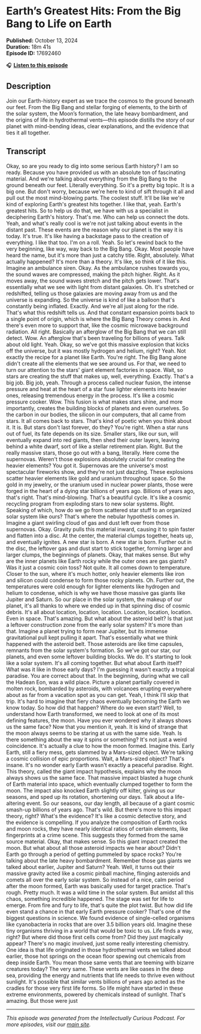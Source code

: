 # Earth’s Greatest Hits: From the Big Bang to Life on Earth

**Published:** October 13, 2024  
**Duration:** 18m 41s  
**Episode ID:** 17692460

🎧 **[Listen to this episode](https://intellectuallycurious.buzzsprout.com/2529712/episodes/17692460-earth’s-greatest-hits-from-the-big-bang-to-life-on-earth)**

## Description

Join our Earth-history expert as we trace the cosmos to the ground beneath our feet. From the Big Bang and stellar forging of elements, to the birth of the solar system, the Moon’s formation, the late heavy bombardment, and the origins of life in hydrothermal vents—this episode distills the story of our planet with mind-bending ideas, clear explanations, and the evidence that ties it all together.

## Transcript

Okay, so are you ready to dig into some serious Earth history? I am so ready. Because you have provided us with an absolute ton of fascinating material. And we're talking about everything from the Big Bang to the ground beneath our feet. Literally everything. So it's a pretty big topic. It is a big one. But don't worry, because we're here to kind of sift through it all and pull out the most mind-blowing parts. The coolest stuff. It'll be like we're kind of exploring Earth's greatest hits together. I like that, yeah. Earth's greatest hits. So to help us do that, we have with us a specialist in deciphering Earth's history. That's me. Who can help us connect the dots. Yeah, and what's really cool is we're not just talking about events in the distant past. These events are the reason why our planet is the way it is today. It's true. It's like having a backstage pass to the creation of everything. I like that too. I'm on a roll. Yeah. So let's rewind back to the very beginning, like way, way back to the Big Bang. Okay. Most people have heard the name, but it's more than just a catchy title. Right, absolutely. What actually happened? It's more than a theory. It's like, so think of it like this. Imagine an ambulance siren. Okay. As the ambulance rushes towards you, the sound waves are compressed, making the pitch higher. Right. As it moves away, the sound waves stretch and the pitch gets lower. That's essentially what we see with light from distant galaxies. Oh. It's stretched or redshifted, telling us those galaxies are moving away from us and the universe is expanding. So the universe is kind of like a balloon that's constantly being inflated. Exactly. And we're all just along for the ride. That's what this redshift tells us. And that constant expansion points back to a single point of origin, which is where the Big Bang Theory comes in. And there's even more to support that, like the cosmic microwave background radiation. All right. Basically an afterglow of the Big Bang that we can still detect. Wow. An afterglow that's been traveling for billions of years. Talk about old light. Yeah. Okay, so we've got this massive explosion that kicks off the universe, but it was mostly hydrogen and helium, right? Yeah. Not exactly the recipe for a planet like Earth. You're right. The Big Bang alone didn't create all the elements that we see around us. For that, we need to turn our attention to the stars' giant element factories in space. Wait, so stars are creating the stuff that makes up, well, everything. Exactly. That's a big job. Big job, yeah. Through a process called nuclear fusion, the intense pressure and heat at the heart of a star fuse lighter elements into heavier ones, releasing tremendous energy in the process. It's like a cosmic pressure cooker. Wow. This fusion is what makes stars shine, and more importantly, creates the building blocks of planets and even ourselves. So the carbon in our bodies, the silicon in our computers, that all came from stars. It all comes back to stars. That's kind of poetic when you think about it. It is. But stars don't last forever, do they? You're right. When a star runs out of fuel, its fate depends on its size. Smaller stars, like our sun, will eventually expand into red giants, then shed their outer layers, leaving behind a white dwarf, sort of like a stellar retirement plan. Right. But the really massive stars, those go out with a bang, literally. Here come the supernovas. Weren't those explosions absolutely crucial for creating the heavier elements? You got it. Supernovas are the universe's most spectacular fireworks show, and they're not just dazzling. These explosions scatter heavier elements like gold and uranium throughout space. So the gold in my jewelry, or the uranium used in nuclear power plants, those were forged in the heart of a dying star billions of years ago. Billions of years ago, that's right. That's mind-blowing. That's a beautiful cycle. It's like a cosmic recycling program from exploding stars to new solar systems. Right. Speaking of which, how do we go from scattered star stuff to an organized solar system like ours? That's where the nebular hypothesis comes in. Imagine a giant swirling cloud of gas and dust left over from those supernovas. Okay. Gravity pulls this material inward, causing it to spin faster and flatten into a disc. At the center, the material clumps together, heats up, and eventually ignites. A new star is born. A new star is born. Further out in the disc, the leftover gas and dust start to stick together, forming larger and larger clumps, the beginnings of planets. Okay, that makes sense. But why are the inner planets like Earth rocky while the outer ones are gas giants? Was it just a cosmic coin toss? Not quite. It all comes down to temperature. Closer to the sun, where it's much hotter, only heavier elements like iron and silicon could condense to form those rocky planets. Oh. Further out, the temperatures were cold enough for lighter elements like hydrogen and helium to condense, which is why we have those massive gas giants like Jupiter and Saturn. So our place in the solar system, the makeup of our planet, it's all thanks to where we ended up in that spinning disc of cosmic debris. It's all about location, location, location. Location, location, location. Even in space. That's amazing. But what about the asteroid belt? Is that just a leftover construction zone from the early solar system? It's more than that. Imagine a planet trying to form near Jupiter, but its immense gravitational pull kept pulling it apart. That's essentially what we think happened with the asteroid belt. Those asteroids are like time capsules, remnants from the solar system's formation. So we've got our star, our planets, and even some leftover building blocks. We do. It's starting to look like a solar system. It's all coming together. But what about Earth itself? What was it like in those early days? I'm guessing it wasn't exactly a tropical paradise. You are correct about that. In the beginning, during what we call the Hadean Eon, was a wild place. Picture a planet partially covered in molten rock, bombarded by asteroids, with volcanoes erupting everywhere about as far from a vacation spot as you can get. Yeah, I think I'll skip that trip. It's hard to imagine that fiery chaos eventually becoming the Earth we know today. So how did that happen? Where do we even start? Well, to understand how Earth transformed, we need to look at one of its most defining features, the moon. Have you ever wondered why it always shows us the same face? Now that you mention it, yeah. It is kind of strange that the moon always seems to be staring at us with the same side. Yeah. Is there something about the way it spins or something? It's not just a weird coincidence. It's actually a clue to how the moon formed. Imagine this. Early Earth, still a fiery mess, gets slammed by a Mars-sized object. We're talking a cosmic collision of epic proportions. Wait, a Mars-sized object? That's insane. It's no wonder early Earth wasn't exactly a peaceful paradise. Right. This theory, called the giant impact hypothesis, explains why the moon always shows us the same face. That massive impact blasted a huge chunk of Earth material into space, which eventually clumped together to form the moon. The impact also knocked Earth slightly off kilter, giving us our seasons, and sped up its rotation, shortening our days. Talk about a life-altering event. So our seasons, our day length, all because of a giant cosmic smash-up billions of years ago. That's wild. But there's more to this impact theory, right? What's the evidence? It's like a cosmic detective story, and the evidence is compelling. If you analyze the composition of Earth rocks and moon rocks, they have nearly identical ratios of certain elements, like fingerprints at a crime scene. This suggests they formed from the same source material. Okay, that makes sense. So this giant impact created the moon. But what about all those asteroid impacts we hear about? Didn't Earth go through a period of getting pummeled by space rocks? You're talking about the late heavy bombardment. Remember those gas giants we talked about earlier, Jupiter and Saturn? Yeah. Well, it turns out their massive gravity acted like a cosmic pinball machine, flinging asteroids and comets all over the early solar system. So instead of a nice, calm period after the moon formed, Earth was basically used for target practice. That's rough. Pretty much. It was a wild time in the solar system. But amidst all this chaos, something incredible happened. The stage was set for life to emerge. From fire and fury to life, that's quite the plot twist. But how did life even stand a chance in that early Earth pressure cooker? That's one of the biggest questions in science. We found evidence of single-celled organisms like cyanobacteria in rocks that are over 3.5 billion years old. Imagine these tiny organisms thriving in a world that would be toxic to us. Life finds a way, right? But where did those first cells come from? Did they just magically appear? There's no magic involved, just some really interesting chemistry. One idea is that life originated in those hydrothermal vents we talked about earlier, those hot springs on the ocean floor spewing out chemicals from deep inside Earth. You mean those same vents that are teeming with bizarre creatures today? The very same. These vents are like oases in the deep sea, providing the energy and nutrients that life needs to thrive even without sunlight. It's possible that similar vents billions of years ago acted as the cradles for those very first life forms. So life might have started in these extreme environments, powered by chemicals instead of sunlight. That's amazing. But those were just

---
*This episode was generated from the Intellectually Curious Podcast. For more episodes, visit our [main site](https://intellectuallycurious.buzzsprout.com).*
